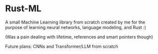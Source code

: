# Rust-ML

A small Machine Learning library from scratch created by me for the purpose of learning neural networks, language modeling, and Rust :)

(Was a pain dealing with lifetime, references and smart pointers though)

Future plans: CNNs and Transformer/LLM from scratch
